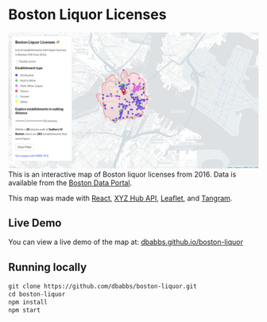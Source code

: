 
# Boston Liquor Licenses

![map](map.png)
This is an interactive map of Boston liquor licenses from 2016. Data is available from the [Boston Data Portal](https://data.boston.gov/dataset/liquor-licenses).

This map was made with [React](https://react-leaflet.js.org), [XYZ Hub API](https://www.here.xyz/api/), [Leaflet](https://leafletjs.com/), and [Tangram](https://github.com/tangrams/tangram).

## Live Demo

You can view a live demo of the map at: [dbabbs.github.io/boston-liquor](https://dbabbs.github.io/boston-liquor)

## Running locally

```
git clone https://github.com/dbabbs/boston-liquor.git
cd boston-liquor
npm install
npm start
```
